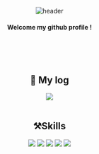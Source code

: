
<div align="center">

  ![header](https://capsule-render.vercel.app/api?type=Cylinder&color=000000&height=150&section=header&text=bongjae&fontColor=ffffff&fontSize=70&animation=fadeIn&fontAlignY=55)

####  Welcome my github profile !

<br/>
<br/>
<br/>

## 🔎 My log

<a href="https://receptive-condition-9f3.notion.site/519a90a2a4694e5ab1040facb0061c9f">
<img src="https://img.shields.io/badge/Notion-000000?style=flat&logo=Notion&logoColor=white" />
</a>


<br/>
<br/>

## ⚒️Skills

<img src="https://img.shields.io/badge/Java-007396?style=flat&logo=Java&logoColor=white" />
<img src="https://img.shields.io/badge/Spring-6DB33F?style=flat&logo=Spring&logoColor=white" />
<img src="https://img.shields.io/badge/HTML5-E34F26?style=flat&logo=HTML5&logoColor=white" />
<img src="https://img.shields.io/badge/CSS3-1572B6?style=flat&logo=CSS3&logoColor=white" />
<img src="https://img.shields.io/badge/JavaScript-F7DF1E?style=flat&logo=JavaScript&logoColor=white" />




</div>




<!--
**bongjae0523/bongjae0523** is a ✨ _special_ ✨ repository because its `README.md` (this file) appears on your GitHub profile.

Here are some ideas to get you started:

- 🔭 I’m currently working on ...
- 🌱 I’m currently learning ...
- 👯 I’m looking to collaborate on ...
- 🤔 I’m looking for help with ...
- 💬 Ask me about ...
- 📫 How to reach me: ...
- 😄 Pronouns: ...
- ⚡ Fun fact: ...
-->
